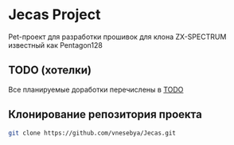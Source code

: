 # Jecas Project

Pet-проект для разработки прошивок для клона ZX-SPECTRUM известный как Pentagon128

## TODO (хотелки)

Все планируемые доработки перечислены в [TODO](TODO.md)

## Клонирование репозитория проекта

```bash
git clone https://github.com/vnesebya/Jecas.git
```
